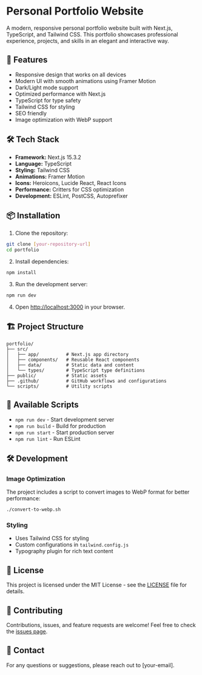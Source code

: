 # Personal Portfolio Website

A modern, responsive personal portfolio website built with Next.js, TypeScript, and Tailwind CSS. This portfolio showcases professional experience, projects, and skills in an elegant and interactive way.

## 🚀 Features

- Responsive design that works on all devices
- Modern UI with smooth animations using Framer Motion
- Dark/Light mode support
- Optimized performance with Next.js
- TypeScript for type safety
- Tailwind CSS for styling
- SEO friendly
- Image optimization with WebP support

## 🛠️ Tech Stack

- **Framework:** Next.js 15.3.2
- **Language:** TypeScript
- **Styling:** Tailwind CSS
- **Animations:** Framer Motion
- **Icons:** Heroicons, Lucide React, React Icons
- **Performance:** Critters for CSS optimization
- **Development:** ESLint, PostCSS, Autoprefixer

## 📦 Installation

1. Clone the repository:
```bash
git clone [your-repository-url]
cd portfolio
```

2. Install dependencies:
```bash
npm install
```

3. Run the development server:
```bash
npm run dev
```

4. Open [http://localhost:3000](http://localhost:3000) in your browser.

## 🏗️ Project Structure

```
portfolio/
├── src/
│   ├── app/          # Next.js app directory
│   ├── components/   # Reusable React components
│   ├── data/         # Static data and content
│   └── types/        # TypeScript type definitions
├── public/           # Static assets
├── .github/          # GitHub workflows and configurations
└── scripts/          # Utility scripts
```

## 🚀 Available Scripts

- `npm run dev` - Start development server
- `npm run build` - Build for production
- `npm run start` - Start production server
- `npm run lint` - Run ESLint

## 🛠️ Development

### Image Optimization

The project includes a script to convert images to WebP format for better performance:
```bash
./convert-to-webp.sh
```

### Styling

- Uses Tailwind CSS for styling
- Custom configurations in `tailwind.config.js`
- Typography plugin for rich text content

## 📝 License

This project is licensed under the MIT License - see the [LICENSE](LICENSE) file for details.

## 🤝 Contributing

Contributions, issues, and feature requests are welcome! Feel free to check the [issues page](your-issues-page-url).

## 📧 Contact

For any questions or suggestions, please reach out to [your-email]. 